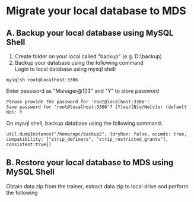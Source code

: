 # Migrate your local database to MDS
## A. Backup your local database using MySQL Shell 
1. Create folder on your local called "backup" (e.g. D:\backup)
2. Backup your database using the following command </br>
Login to local database using mysql shell
```
mysqlsh root@localhost:3306
```
Enter password as "Manager@123" and "Y" to store password
```
Please provide the password for 'root@localhost:3306': 
Save password for 'root@localhost:3306'? [Y]es/[N]o/Ne[v]er (default No): Y
```
On mysql shell, backup database using the following command:
```
util.dumpInstance("/home/opc/backup2", {dryRun: false, ocimds: true, compatibility: ["strip_definers", "strip_restricted_grants"], consistent:true})
```
## B. Restore your local database to MDS using MySQL Shell





Obtain data.zip from the trainer, extract data.zip to local drive and perform the following

